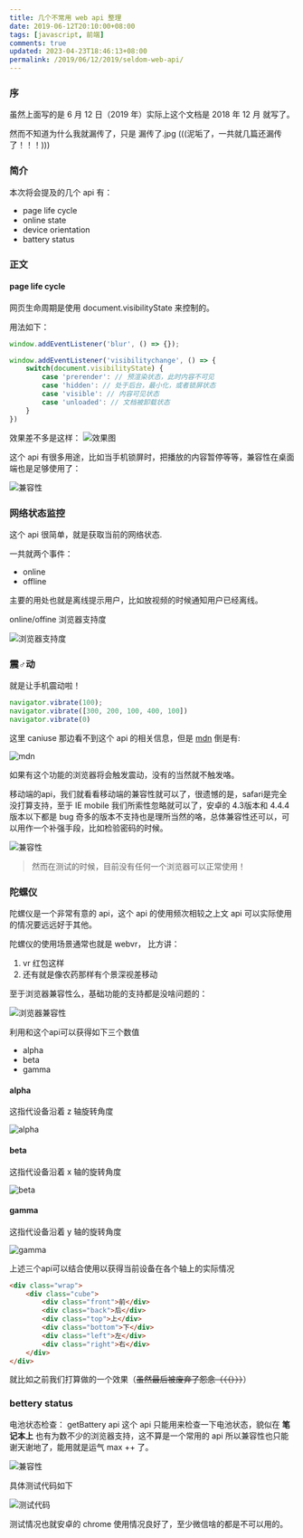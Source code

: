 ```yaml
---
title: 几个不常用 web api 整理
date: 2019-06-12T20:10:00+08:00
tags: [javascript, 前端]
comments: true
updated: 2023-04-23T18:46:13+08:00
permalink: /2019/06/12/2019/seldom-web-api/
---
```


### 序

虽然上面写的是 6 月 12 日（2019 年）实际上这个文档是 2018 年 12 月 就写了。

然而不知道为什么我就漏传了，只是 漏传了.jpg (((泥垢了，一共就几篇还漏传了！！！)))

### 简介

本次将会提及的几个 api 有：

+ page life cycle
+ online state
+ device orientation
+ battery status

<!-- more -->
### 正文

#### page life cycle

网页生命周期是使用 document.visibilityState 来控制的。

用法如下： 

```javascript
window.addEventListener('blur', () => {});

window.addEventListener('visibilitychange', () => {
    switch(document.visibilityState) {
        case 'prerender': // 预渲染状态，此时内容不可见
        case 'hidden': // 处于后台，最小化，或者锁屏状态
        case 'visible': // 内容可见状态
        case 'unloaded': // 文档被卸载状态
    }
})
```

效果差不多是这样：
![效果图](https://cdn.iceprosurface.com/upload/md/2018-12-24-1.gif)

这个 api 有很多用途，比如当手机锁屏时，把播放的内容暂停等等，兼容性在桌面端也是足够使用了：

![兼容性](https://cdn.iceprosurface.com/upload/md/2018-12-24-090726.png)


### 网络状态监控


这个 api 很简单，就是获取当前的网络状态.

一共就两个事件：

+ online
+ offline


主要的用处也就是离线提示用户，比如放视频的时候通知用户已经离线。


online/offine 浏览器支持度

![浏览器支持度](https://cdn.iceprosurface.com/upload/md/2018-12-26-065958.png)


### 震♂动

就是让手机震动啦！

```javascript
navigator.vibrate(100);
navigator.vibrate([300, 200, 100, 400, 100])
navigator.vibrate(0)
```


这里 caniuse 那边看不到这个 api 的相关信息，但是 [mdn](https://developer.mozilla.org/en-US/docs/Web/API/Navigator/vibrate) 倒是有:

![mdn](https://cdn.iceprosurface.com/upload/md/2018-12-26-070707.png)

如果有这个功能的浏览器将会触发震动，没有的当然就不触发咯。

移动端的api，我们就看看移动端的兼容性就可以了，很遗憾的是，safari是完全没打算支持，至于 IE mobile 我们所索性忽略就可以了，安卓的 4.3版本和 4.4.4 版本以下都是 bug 奇多的版本不支持也是理所当然的咯，总体兼容性还可以，可以用作一个补强手段，比如检验密码的时候。

![兼容性](https://cdn.iceprosurface.com/upload/md/2018-12-26-071125.png)


> 然而在测试的时候，目前没有任何一个浏览器可以正常使用！


### 陀螺仪

陀螺仪是一个非常有意的 api，这个 api 的使用频次相较之上文 api 可以实际使用的情况要远远好于其他。

陀螺仪的使用场景通常也就是 webvr， 比方讲：

1. vr 红包这样
2. 还有就是像农药那样有个景深视差移动

至于浏览器兼容性么，基础功能的支持都是没啥问题的：

![浏览器兼容性](https://cdn.iceprosurface.com/upload/md/2018-12-27-120841.png)

利用和这个api可以获得如下三个数值

+ alpha
+ beta
+ gamma

#### alpha

这指代设备沿着 z 轴旋转角度

![alpha](https://cdn.iceprosurface.com/upload/md/2018-12-30-1.png)

#### beta 

这指代设备沿着 x 轴的旋转角度

![beta](https://cdn.iceprosurface.com/upload/md/2018-12-30-2.png)

#### gamma 

这指代设备沿着 y 轴的旋转角度

![gamma](https://cdn.iceprosurface.com/upload/md/2018-12-30-3.png)


上述三个api可以结合使用以获得当前设备在各个轴上的实际情况

```html
<div class="wrap">
	<div class="cube">
		<div class="front">前</div>
		<div class="back">后</div>
		<div class="top">上</div>
		<div class="bottom">下</div>
		<div class="left">左</div>
		<div class="right">右</div>
	</div>
</div>
```

就比如之前我们打算做的一个效果（~~虽然最后被废弃了怨念（（（）））~~）

<vblock video="https://cdn.iceprosurface.com/upload/md/video/parallax.mp4"></vblock>


### bettery status

电池状态检查： getBattery api 这个 api 只能用来检查一下电池状态，貌似在 **笔记本上** 也有为数不少的浏览器支持，这不算是一个常用的 api 所以兼容性也只能谢天谢地了，能用就是运气 max ++ 了。

![兼容性](https://cdn.iceprosurface.com/upload/md/2018-12-27-121220.png)


具体测试代码如下

![测试代码](https://cdn.iceprosurface.com/upload/md/2018-12-27-121514.png)

测试情况也就安卓的 chrome 使用情况良好了，至少微信啥的都是不可以用的。






